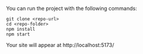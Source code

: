 You can run the project with the following commands:
```
git clone <repo-url>
cd <repo-folder>
npm install
npm start
```
Your site will appear at http://localhost:5173/
